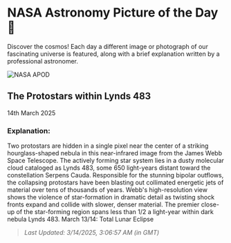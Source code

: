 
  # NASA Astronomy Picture of the Day 🌌

  Discover the cosmos! Each day a different image or photograph of our fascinating universe is featured, along with a brief explanation written by a professional astronomer.

![NASA APOD](https://apod.nasa.gov/apod/image/2503/webb-STScI-01L483_2048.png)

## The Protostars within Lynds 483

14th March 2025

### Explanation: 

Two protostars are hidden in a single pixel near the center of a striking hourglass-shaped nebula in this near-infrared image from the James Webb Space Telescope. The actively forming star system lies in a dusty molecular cloud cataloged as Lynds 483, some 650 light-years distant toward the constellation Serpens Cauda. Responsible for the stunning bipolar outflows, the collapsing protostars have been blasting out collimated energetic jets of material over tens of thousands of years. Webb's high-resolution view shows the violence of star-formation in dramatic detail as twisting shock fronts expand and collide with slower, denser material. The premier close-up of the star-forming region spans less than 1/2 a light-year within dark nebula Lynds 483.  March 13/14: Total Lunar Eclipse

> _Last Updated: 3/14/2025, 3:06:57 AM (in GMT)_
